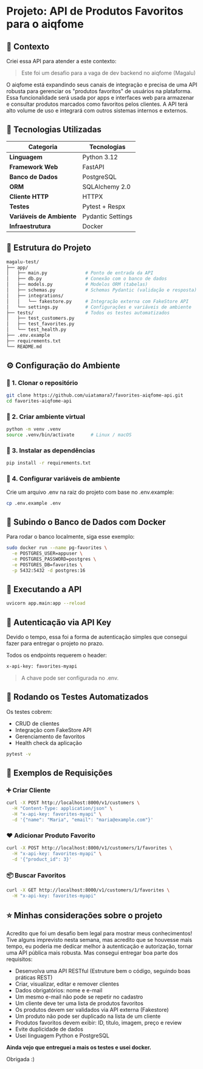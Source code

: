 # Projeto: API de Produtos Favoritos para o aiqfome

## 📅 Contexto
Criei essa API para atender a este contexto:
> Este foi um desafio para a vaga de dev backend no aiqfome (Magalu)

O aiqfome está expandindo seus canais de integração e precisa de uma API robusta para gerenciar os "produtos favoritos" de usuários na plataforma.
Essa funcionalidade será usada por apps e interfaces web para armazenar e consultar produtos marcados como favoritos pelos clientes. A API terá alto volume de uso e integrará com outros sistemas internos e externos.





## 🚀 Tecnologias Utilizadas

| Categoria | Tecnologias |
|------------|-------------|
| **Linguagem** | Python 3.12 |
| **Framework Web** | FastAPI |
| **Banco de Dados** | PostgreSQL |
| **ORM** | SQLAlchemy 2.0 |
| **Cliente HTTP** | HTTPX |
| **Testes** | Pytest + Respx |
| **Variáveis de Ambiente** | Pydantic Settings |
| **Infraestrutura** | Docker |



## 🧱 Estrutura do Projeto

```bash
magalu-test/
├── app/
│   ├── main.py              # Ponto de entrada da API
│   ├── db.py                # Conexão com o banco de dados
│   ├── models.py            # Modelos ORM (tabelas)
│   ├── schemas.py           # Schemas Pydantic (validação e resposta)
│   ├── integrations/
│   │   └── fakestore.py     # Integração externa com FakeStore API
│   └── settings.py          # Configurações e variáveis de ambiente
├── tests/                   # Todos os testes automatizados
│   ├── test_customers.py
│   ├── test_favorites.py
│   └── test_health.py
├── .env.example
├── requirements.txt
└── README.md
```


## ⚙️ Configuração do Ambiente

### 🔹 1. Clonar o repositório

```bash
git clone https://github.com/uiatamara7/favorites-aiqfome-api.git
cd favorites-aiqfome-api
```

### 🔹 2. Criar ambiente virtual

```bash
python -m venv .venv
source .venv/bin/activate      # Linux / macOS
```

### 🔹 3. Instalar as dependências

```bash
pip install -r requirements.txt
```

### 🔹 4. Configurar variáveis de ambiente
Crie um arquivo .env na raiz do projeto com base no .env.example:

```bash
cp .env.example .env
```

## 🐘 Subindo o Banco de Dados com Docker
Para rodar o banco localmente, siga esse exemplo:

```bash
sudo docker run --name pg-favorites \
  -e POSTGRES_USER=appuser \
  -e POSTGRES_PASSWORD=postgres \
  -e POSTGRES_DB=favorites \
  -p 5432:5432 -d postgres:16
```

## 🚀 Executando a API

```bash
uvicorn app.main:app --reload
```

## 🔐 Autenticação via API Key

Devido o tempo, essa foi a forma de autenticação simples que consegui fazer para entregar o projeto no prazo.

Todos os endpoints requerem o header:

```bash
x-api-key: favorites-myapi
```
> A chave pode ser configurada no .env.

## 🧪 Rodando os Testes Automatizados
Os testes cobrem:

* CRUD de clientes
* Integração com FakeStore API
* Gerenciamento de favoritos
* Health check da aplicação

```bash
pytest -v
```

## 🧩 Exemplos de Requisições

### ➕ Criar Cliente
```bash
curl -X POST http://localhost:8000/v1/customers \
  -H "Content-Type: application/json" \
  -H "x-api-key: favorites-myapi" \
  -d '{"name": "Maria", "email": "maria@example.com"}'
```

### ❤️ Adicionar Produto Favorito
```bash
curl -X POST http://localhost:8000/v1/customers/1/favorites \
  -H "x-api-key: favorites-myapi" \
  -d '{"product_id": 3}'
```

### 📦 Buscar Favoritos
```bash
curl -X GET http://localhost:8000/v1/customers/1/favorites \
  -H "x-api-key: favorites-myapi"
```

## ⭐ Minhas considerações sobre o projeto
Acredito que foi um desafio bem legal para mostrar meus conhecimentos! Tive alguns imprevisto nesta semana, mas acredito que se houvesse mais tempo, eu poderia me dedicar melhor à autenticação e autorização, tornar uma API pública mais robusta. Mas consegui entregar boa parte dos requisitos:

* Desenvolva uma API RESTful (Estruture bem o código, seguindo boas práticas REST)
* Criar, visualizar, editar e remover clientes
* Dados obrigatórios: nome e e-mail
* Um mesmo e-mail não pode se repetir no cadastro
* Um cliente deve ter uma lista de produtos favoritos
* Os produtos devem ser validados via API externa (Fakestore)
* Um produto não pode ser duplicado na lista de um cliente
* Produtos favoritos devem exibir: ID, título, imagem, preço e review
* Evite duplicidade de dados
* Usei linguagem Python e PostgreSQL

**Ainda vejo que entreguei a mais os testes e usei docker.**

Obrigada :) 
